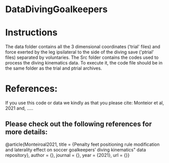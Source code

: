 # DataDivingGoalkeepers

# Instructions
The data folder contains all the 3 dimensional coordinates ('trial' files) and force exerted by the leg ipsilateral to the side of the diving save ('ptrial' files) separated by voluntaries. 
The Src folder contains the codes used to process the diving kinematics data. To execute it, the code file should be in the same folder as the trial and ptrial archives.

# References: 
If you use this code or data we kindly as that you please cite: Monteior et al, 2021 and, ..... 

## Please check out the following references for more details: 
@article{Monteiroal2021,
    title = {Penalty feet positioning rule modification and laterality effect on soccer goalkeepers’ diving kinematics" data repository},
    author = {},
    journal = {},
    year = {2021},
    url = {}}
